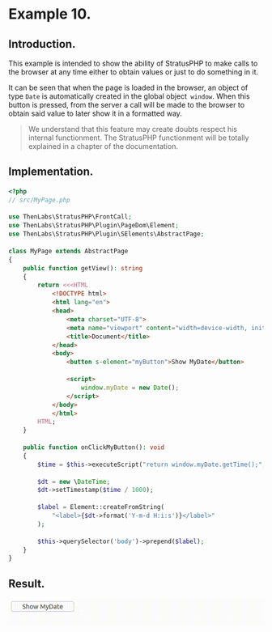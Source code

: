 
# Example 10.

## Introduction.

This example is intended to show the ability of StratusPHP to make calls to the browser at any time either to obtain values or just to do something in it.

It can be seen that when the page is loaded in the browser, an object of type `Date` is automatically created in the global object` window`. When this button is pressed, from the server a call will be made to the browser to obtain said value to later show it in a formatted way.

>We understand that this feature may create doubts respect his internal functionment. The StratusPHP functionment will be totally explained in a chapter of the documentation.

## Implementation.

```php
<?php
// src/MyPage.php

use ThenLabs\StratusPHP\FrontCall;
use ThenLabs\StratusPHP\Plugin\PageDom\Element;
use ThenLabs\StratusPHP\Plugin\SElements\AbstractPage;

class MyPage extends AbstractPage
{
    public function getView(): string
    {
        return <<<HTML
            <!DOCTYPE html>
            <html lang="en">
            <head>
                <meta charset="UTF-8">
                <meta name="viewport" content="width=device-width, initial-scale=1.0">
                <title>Document</title>
            </head>
            <body>
                <button s-element="myButton">Show MyDate</button>

                <script>
                    window.myDate = new Date();
                </script>
            </body>
            </html>
        HTML;
    }

    public function onClickMyButton(): void
    {
        $time = $this->executeScript("return window.myDate.getTime();", true);

        $dt = new \DateTime;
        $dt->setTimestamp($time / 1000);

        $label = Element::createFromString(
            "<label>{$dt->format('Y-m-d H:i:s')}</label>"
        );

        $this->querySelector('body')->prepend($label);
    }
}
```

## Result.

![](result.gif)